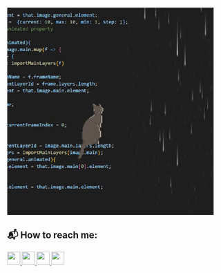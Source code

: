 ![codecat](https://raw.githubusercontent.com/barsamm/codecat/refs/heads/main/-%20Find%20%26%20Share%20on%20GIPHY.gif)

## 📬 How to reach me:
<a href="https://t.me/[yourusername](https://t.me/bariiiiiiiii)">
    <img src="https://upload.wikimedia.org/wikipedia/commons/8/82/Telegram_logo.svg" width="30" height="30" />
</a>

<a href="mailto:barsam.mousavi84@gmail.com">
    <img src="https://upload.wikimedia.org/wikipedia/commons/4/4e/Gmail_Icon.png" width="30" height="30" />
</a>

<a href="https://www.instagram.com/_bariiiiiii/">
    <img src="https://upload.wikimedia.org/wikipedia/commons/a/a5/Instagram_icon.png" width="30" height="30" />
</a>

<a href="https://discord.gg/barsam84">
    <img src="https://upload.wikimedia.org/wikipedia/commons/9/98/Discord_logo.svg" width="30" height="30" />
</a>
